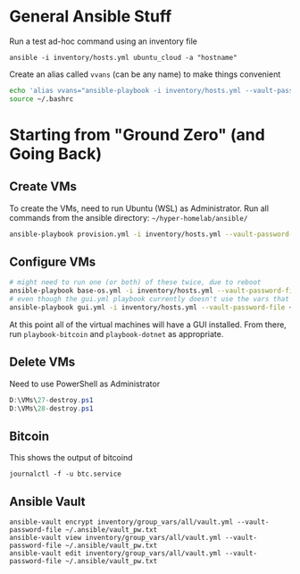 # General Ansible Stuff
Run a test ad-hoc command using an inventory file
```
ansible -i inventory/hosts.yml ubuntu_cloud -a "hostname"
```
Create an alias called `vvans` (can be any name) to make things convenient
```sh
echo 'alias vvans="ansible-playbook -i inventory/hosts.yml --vault-password-file ~/.ansible/vault_pw.txt"' >> ~/.bashrc
source ~/.bashrc
```
# Starting from "Ground Zero" (and Going Back)
## Create VMs
To create the VMs, need to run Ubuntu (WSL) as Administrator. Run all commands from the ansible directory: `~/hyper-homelab/ansible/`
```sh
ansible-playbook provision.yml -i inventory/hosts.yml --vault-password-file ~/.ansible/vault_pw.txt
```
 ## Configure VMs
 ```sh
 # might need to run one (or both) of these twice, due to reboot
 ansible-playbook base-os.yml -i inventory/hosts.yml --vault-password-file ~/.ansible/vault_pw.txt
 # even though the gui.yml playbook currently doesn't use the vars that are encrypted, still need to decrypt to avoid error
 ansible-playbook gui.yml -i inventory/hosts.yml --vault-password-file ~/.ansible/vault_pw.txt
```
At this point all of the virtual machines will have a GUI installed. From there, run `playbook-bitcoin` and `playbook-dotnet` as appropriate.
## Delete VMs
Need to use PowerShell as Administrator
```ps1
D:\VMs\27-destroy.ps1
D:\VMs\28-destroy.ps1
```
## Bitcoin
This shows the output of bitcoind
```
journalctl -f -u btc.service
```



## Ansible Vault
```
ansible-vault encrypt inventory/group_vars/all/vault.yml --vault-password-file ~/.ansible/vault_pw.txt
ansible-vault view inventory/group_vars/all/vault.yml --vault-password-file ~/.ansible/vault_pw.txt
ansible-vault edit inventory/group_vars/all/vault.yml --vault-password-file ~/.ansible/vault_pw.txt
```
